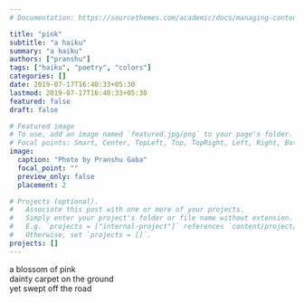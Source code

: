 ```yaml
---
# Documentation: https://sourcethemes.com/academic/docs/managing-content/

title: "pink"
subtitle: "a haiku"
summary: "a haiku"
authors: ["pranshu"]
tags: ["haiku", "poetry", "colors"]
categories: []
date: 2019-07-17T16:40:33+05:30
lastmod: 2019-07-17T16:40:33+05:30
featured: false
draft: false

# Featured image
# To use, add an image named `featured.jpg/png` to your page's folder.
# Focal points: Smart, Center, TopLeft, Top, TopRight, Left, Right, BottomLeft, Bottom, BottomRight.
image:
  caption: "Photo by Pranshu Gaba"
  focal_point: ""
  preview_only: false
  placement: 2

# Projects (optional).
#   Associate this post with one or more of your projects.
#   Simply enter your project's folder or file name without extension.
#   E.g. `projects = ["internal-project"]` references `content/project/deep-learning/index.md`.
#   Otherwise, set `projects = []`.
projects: []
---
```

a blossom of pink  
dainty carpet on the ground  
yet swept off the road

